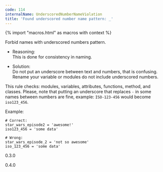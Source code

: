 ```yaml
---
code: 114
internalName: UnderscoredNumberNameViolation
title: 'Found underscored number name pattern: _'
---
```


{% import "macros.html" as macros with context %}

Forbid names with underscored numbers pattern.

  - Reasoning:  
    This is done for consistency in naming.

  - Solution:  
    Do not put an underscore between text and numbers, that is
    confusing. Rename your variable or modules do not include
    underscored numbers.

This rule checks: modules, variables, attributes, functions, method, and
classes. Please, note that putting an underscore that replaces `-` in
some names between numbers are fine, example: `ISO-123-456` would become
`iso123_456`.

Example:

    # Correct:
    star_wars_episode2 = 'awesome!'
    iso123_456 = 'some data'
    
    # Wrong:
    star_wars_episode_2 = 'not so awesome'
    iso_123_456 = 'some data'

<div class="versionadded">

0.3.0

</div>

<div class="versionchanged">

0.4.0

</div>